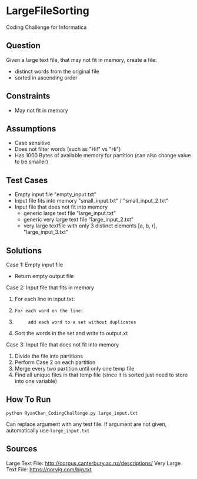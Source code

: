 # LargeFileSorting
Coding Challenge for Informatica

## Question
Given a large text file, that may not fit in memory, create a file:
- distinct words from the original file
- sorted in ascending order

## Constraints
- May not fit in memory

## Assumptions
- Case sensitive
- Does not filter words (such as "Hi!" vs "Hi")
- Has 1000 Bytes of available memory for partition (can also change value to be smaller)

## Test Cases
- Empty input file "empty_input.txt"
- Input file fits into memory "small_input.txt" / "small_input_2.txt"
- Input file that does not fit into memory
    - generic large text file "large_input.txt"
    - generic very large text file "large_input_2.txt"
    - very large textfile with only 3 distinct elements [a, b, r], "large_input_3.txt"

## Solutions
Case 1: Empty input file
- Return empty output file

Case 2: Input file that fits in memory
1. For each line in input.txt:
2.     For each word on the line:
3.          add each word to a set without duplicates
4. Sort the words in the set and write to output.xt

Case 3: Input file that does not fit into memory
1. Divide the file into partitions
2. Perform Case 2 on each partition
3. Merge every two partition until only one temp file
4. Find all unique files in that temp file (since it is sorted just need to store into one variable)

## How To Run
`python RyanChan_CodingChallenge.py large_input.txt`

Can replace argument with any test file. If argument are not given, automatically use `large_input.txt`

## Sources
Large Text File: http://corpus.canterbury.ac.nz/descriptions/
Very Large Text File: https://norvig.com/big.txt
